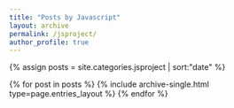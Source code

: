```yaml
---
title: "Posts by Javascript"
layout: archive
permalink: /jsproject/
author_profile: true
---
```


{% assign posts = site.categories.jsproject | sort:"date" %}

{% for post in posts %}
{% include archive-single.html type=page.entries_layout %}
{% endfor %}
